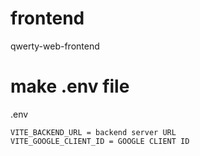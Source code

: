 # frontend
qwerty-web-frontend


# make .env file

.env

```
VITE_BACKEND_URL = backend server URL
VITE_GOOGLE_CLIENT_ID = GOOGLE CLIENT ID
```